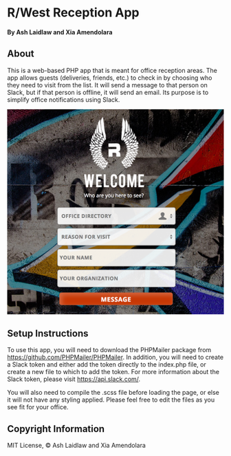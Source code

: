 # R/West Reception App
#### By Ash Laidlaw and Xia Amendolara

## About

This is a web-based PHP app that is meant for office reception areas. The app allows guests (deliveries, friends, etc.) to check in by choosing who they need to visit from the list. It will send a message to that person on Slack, but if that person is offline, it will send an email. Its purpose is to simplify office notifications using Slack.

![App Screenshot](/img/rwest-screenshot.png)

## Setup Instructions

To use this app, you will need to download the PHPMailer package from https://github.com/PHPMailer/PHPMailer. In addition, you will need to create a Slack token and either add the token directly to the index.php file, or create a new file to which to add the token. For more information about the Slack token, please visit https://api.slack.com/.

You will also need to compile the .scss file before loading the page, or else it will not have any styling applied. Please feel free to edit the files as you see fit for your office.

## Copyright Information

MIT License, © Ash Laidlaw and Xia Amendolara
